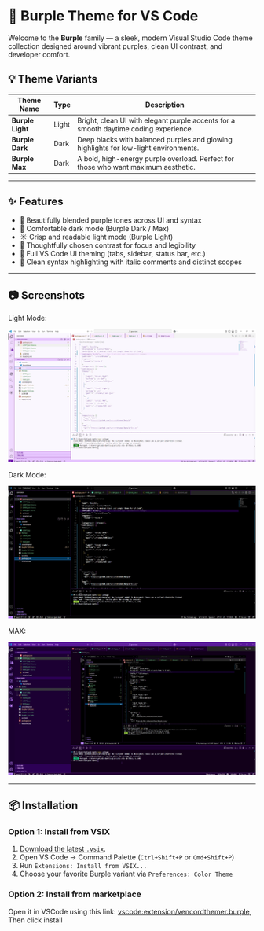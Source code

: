# 🎨 Burple Theme for VS Code

Welcome to the **Burple** family — a sleek, modern Visual Studio Code theme collection designed around vibrant purples, clean UI contrast, and developer comfort.

## 💡 Theme Variants

| Theme Name     | Type  | Description |
|----------------|-------|-------------|
| **Burple Light** | Light | Bright, clean UI with elegant purple accents for a smooth daytime coding experience. |
| **Burple Dark**  | Dark  | Deep blacks with balanced purples and glowing highlights for low-light environments. |
| **Burple Max**   | Dark  | A bold, high-energy purple overload. Perfect for those who want maximum aesthetic. |

---

## ✨ Features

- 💜 Beautifully blended purple tones across UI and syntax
- 🌙 Comfortable dark mode (Burple Dark / Max)
- ☀️ Crisp and readable light mode (Burple Light)
- 🧠 Thoughtfully chosen contrast for focus and legibility
- 🧩 Full VS Code UI theming (tabs, sidebar, status bar, etc.)
- 🎯 Clean syntax highlighting with italic comments and distinct scopes

---

## 📷 Screenshots

Light Mode:

![](./assets/LIGHT.jpg)


Dark Mode:

![](./assets/DARK.jpg)


MAX:

![](./assets/MAX.jpg)

---

## 📦 Installation

### Option 1: Install from VSIX

1. [Download the latest `.vsix`](https://github.com/vencordthemer/burple/releases).
2. Open VS Code → Command Palette (`Ctrl+Shift+P` or `Cmd+Shift+P`)
3. Run `Extensions: Install from VSIX...`
4. Choose your favorite Burple variant via `Preferences: Color Theme`


### Option 2: Install from marketplace

Open it in VSCode using this link: <vscode:extension/vencordthemer.burple>, Then click install
